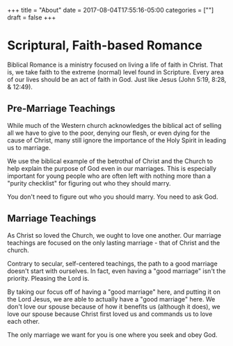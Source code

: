 +++
title = "About"
date = 2017-08-04T17:55:16-05:00
categories = [""]
draft = false
+++

# Scriptural, Faith-based Romance

Biblical Romance is a ministry focused on living a life of faith in Christ. That is, we take faith to the extreme (normal) level found in Scripture. Every area of our lives should be an act of faith in God. Just like Jesus (John 5:19, 8:28, & 12:49).

## Pre-Marriage Teachings

While much of the Western church acknowledges the biblical act of selling all we have to give to the poor, denying our flesh, or even dying for the cause of Christ, many still ignore the importance of the Holy Spirit in leading us to marriage.

We use the biblical example of the betrothal of Christ and the Church to help explain the purpose of God even in our marriages. This is especially important for young people who are often left with nothing more than a "purity checklist" for figuring out who they should marry.

You don't need to figure out who you should marry. You need to ask God.

## Marriage Teachings

As Christ so loved the Church, we ought to love one another. Our marriage teachings are focused on the only lasting marriage - that of Christ and the church.

Contrary to secular, self-centered teachings, the path to a good marriage doesn't start with ourselves. In fact, even having a "good marriage" isn't the priority. Pleasing the Lord is.

By taking our focus off of having a "good marriage" here, and putting it on the Lord Jesus, we are able to actually have a "good marriage" here. We don't love our spouse because of how it benefits us (although it does), we love our spouse because Christ first loved us and commands us to love each other.

The only marriage we want for you is one where you seek and obey God.
